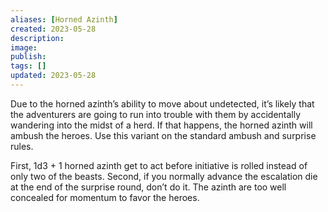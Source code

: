 ```yaml
---
aliases: [Horned Azinth]
created: 2023-05-28
description: 
image: 
publish: 
tags: []
updated: 2023-05-28
---
```


Due to the horned azinth’s ability to move about undetected, it’s likely that the adventurers are going to run into trouble with them by accidentally wandering into the midst of a herd. If that happens, the horned azinth will ambush the heroes. Use this variant on the standard ambush and surprise rules.

First, 1d3 + 1 horned azinth get to act before initiative is rolled instead of only two of the beasts. Second, if you normally advance the escalation die at the end of the surprise round, don’t do it. The azinth are too well concealed for momentum to favor the heroes.